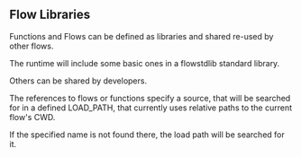 ## Flow Libraries
Functions and Flows can be defined as libraries and shared re-used by other flows.

The runtime will include some basic ones in a flowstdlib standard library.

Others can be shared by developers.

The references to flows or functions specify a source, that will be searched for in a defined
LOAD_PATH, that currently uses relative paths to the current flow's CWD.

If the specified name is not found there, the load path will be searched for it.

